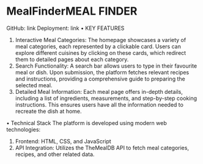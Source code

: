 ﻿# MealFinderMEAL FINDER
GitHub: link   Deployment: link
•	KEY FEATURES

1.	Interactive Meal Categories: The homepage showcases a variety of meal categories, each represented by a clickable card. Users can explore different cuisines by clicking on these cards, which redirect them to detailed pages about each category.
2.	Search Functionality: A search bar allows users to type in their favourite meal or dish. Upon submission, the platform fetches relevant recipes and instructions, providing a comprehensive guide to preparing the selected meal.
3.	Detailed Meal Information: Each meal page offers in-depth details, including a list of ingredients, measurements, and step-by-step cooking instructions. This ensures users have all the information needed to recreate the dish at home.

•	Technical Stack
The platform is developed using modern web technologies:
1.	Frontend: HTML, CSS, and JavaScript
2.	API Integration: Utilizes the TheMealDB API to fetch meal categories, recipes, and other related data.




 








 










 



